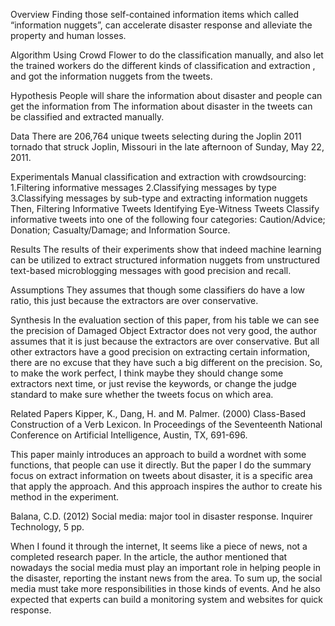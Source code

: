 Overview
Finding those self-contained information items which called “information nuggets”, can accelerate disaster response and alleviate the property and human losses.


Algorithm
Using Crowd Flower to do the classification manually, and also let the trained workers do the different kinds of classification and extraction , and got the information nuggets from the tweets.

Hypothesis
People will share the information about disaster and people can get the information from 
The information about disaster in the tweets can be classified and extracted manually.

Data
There are 206,764 unique tweets selecting during the Joplin 2011 tornado that struck Joplin, Missouri in the late afternoon of Sunday, May 22, 2011.

Experimentals
Manual classification and extraction with crowdsourcing: 1.Filtering informative messages 2.Classifying messages by type 3.Classifying messages by sub-type and extracting information nuggets
Then, Filtering Informative Tweets
Identifying Eye-Witness Tweets
Classify informative tweets into one of the following four categories: Caution/Advice; Donation; Casualty/Damage; and Information Source.

Results
The results of their experiments show that indeed machine learning can be utilized to extract structured information nuggets from unstructured text-based microblogging messages with good precision and recall.

Assumptions
They assumes that though some classifiers do have a low ratio, this just because the extractors are over conservative.

Synthesis
In the evaluation section of this paper, from his table we can see the precision of Damaged Object Extractor does not very good, the author assumes that it is just because the extractors are over conservative. But all other extractors have a good precision on extracting certain information, there are no excuse that they have such a big different on the precision. So, to make the work perfect, I think maybe they should change some extractors next time, or just revise the keywords, or change the judge standard to make sure whether the tweets focus on which area.  

Related Papers
Kipper, K., Dang, H. and M. Palmer. (2000) Class-Based Construction of a Verb Lexicon. In
Proceedings of the Seventeenth National Conference on Artificial Intelligence, Austin, TX, 691-696.

This paper mainly introduces an approach to build a wordnet with some functions, that people can use it directly. But the paper I do the summary focus on extract information on tweets about disaster, it is a specific area that apply the approach. And this approach inspires the author to create his method in the experiment.
 
Balana, C.D. (2012) Social media: major tool in disaster response. Inquirer Technology, 5 pp.

When I found it through the internet, It seems like a piece of news, not a completed research paper. In the article, the author mentioned that nowadays the social media must play an important role in helping people in the disaster, reporting the instant news from the area. To sum up, the social media must take more responsibilities in those kinds of events. And he also expected that experts can build a monitoring system and websites for quick response.

